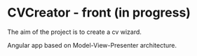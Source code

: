 # CVCreator - front (in progress)

The aim of the project is to create a cv wizard.

Angular app based on Model-View-Presenter architecture. 
